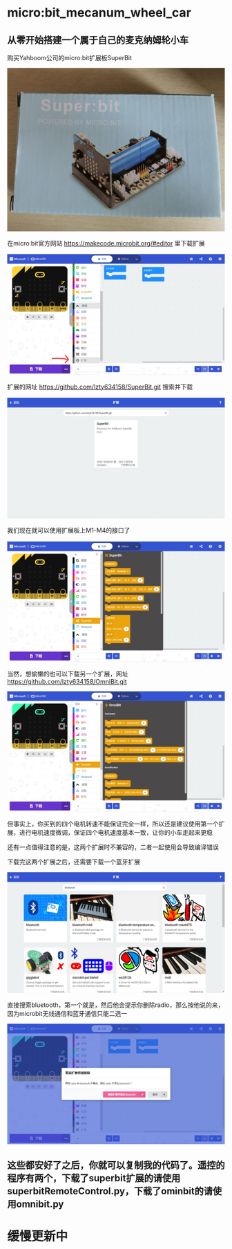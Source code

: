 # micro:bit_mecanum_wheel_car
## 从零开始搭建一个属于自己的麦克纳姆轮小车

购买Yahboom公司的micro:bit扩展板SuperBit

![](images/1.jpg)

在micro:bit官方网站 https://makecode.microbit.org/#editor 里下载扩展

![](images/2.jpg)

扩展的网址 https://github.com/lzty634158/SuperBit.git 搜索并下载

![](images/3.jpg)

我们现在就可以使用扩展板上M1-M4的接口了

![](images/4.jpg)

当然，想偷懒的也可以下载另一个扩展，网址 https://github.com/lzty634158/OmniBit.git

![](images/5.jpg)

但事实上，你买到的四个电机转速不能保证完全一样，所以还是建议使用第一个扩展，进行电机速度微调，保证四个电机速度基本一致，让你的小车走起来更稳

还有一点值得注意的是，这两个扩展时不兼容的，二者一起使用会导致编译错误

下载完这两个扩展之后，还需要下载一个蓝牙扩展

![](images/6.jpg)

直接搜索bluetooth，第一个就是，然后他会提示你删除radio，那么按他说的来，因为microbit无线通信和蓝牙通信只能二选一

![](images/7.jpg)

## 这些都安好了之后，你就可以复制我的代码了。遥控的程序有两个，下载了superbit扩展的请使用superbitRemoteControl.py，下载了ominbit的请使用omnibit.py


# 缓慢更新中
